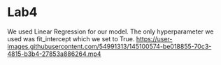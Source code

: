 # Lab4
We used Linear Regression for our model.
The only hyperparameter we used was fit_intercept which we set to True.
https://user-images.githubusercontent.com/54991313/145100574-be018855-70c3-4815-b3b4-27853a886264.mp4
